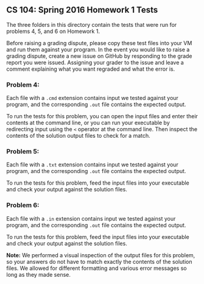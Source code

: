 ## CS 104: Spring 2016 Homework 1 Tests

The three folders in this directory contain the tests that were run for problems 4, 5, and 6 on Homework 1. 

Before raising a grading dispute, please copy these test files into your VM and run them against your program. In the event you would like to raise a grading dispute, create a new issue on GitHub by responding to the grade report you were issued. Assigning your grader to the issue and leave a comment explaining what you want regraded and what the error is. 

### Problem 4:

Each file with a `.cmd` extension contains input we tested against your program, and the corresponding `.out` file contains the expected output.

To run the tests for this problem, you can open the input files and enter their contents at the command line, or you can run your executable by redirecting input using the `<` operator at the command line. Then inspect the contents of the solution output files to check for a match.

### Problem 5:

Each file with a `.txt` extension contains input we tested against your program, and the corresponding `.out` file contains the expected output. 

To run the tests for this problem, feed the input files into your executable and check your output against the solution files. 

### Problem 6:

Each file with a `.in` extension contains input we tested against your program, and the corresponding `.out` file contains the expected output.

To run the tests for this problem, feed the input files into your executable and check your output against the solution files. 

**Note:** We performed a visual inspection of the output files for this problem, so your answers do not have to match exactly the contents of the solution files. We allowed for different formatting and various error messages so long as they made sense. 